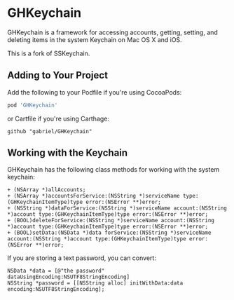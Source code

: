 # GHKeychain

GHKeychain is a framework for accessing accounts, getting, setting, and deleting items in the system Keychain on Mac OS X and iOS.

This is a fork of SSKeychain.

## Adding to Your Project

Add the following to your Podfile if you're using CocoaPods:

``` ruby
pod 'GHKeychain'
```

or Cartfile if you're using Carthage:

```
github "gabriel/GHKeychain"
```

## Working with the Keychain

GHKeychain has the following class methods for working with the system keychain:

```objc
+ (NSArray *)allAccounts;
+ (NSArray *)accountsForService:(NSString *)serviceName type:(GHKeychainItemType)type error:(NSError **)error;
+ (NSString *)dataForService:(NSString *)serviceName account:(NSString *)account type:(GHKeychainItemType)type error:(NSError **)error;
+ (BOOL)deleteForService:(NSString *)serviceName account:(NSString *)account type:(GHKeychainItemType)type error:(NSError **)error;
+ (BOOL)setData:(NSData *)data forService:(NSString *)serviceName account:(NSString *)account type:(GHKeychainItemType)type error:(NSError **)error;
```

If you are storing a text password, you can convert:

```objc
NSData *data = [@"the password" dataUsingEncoding:NSUTF8StringEncoding]
NSString *password = [[NSString alloc] initWithData:data encoding:NSUTF8StringEncoding];
```

